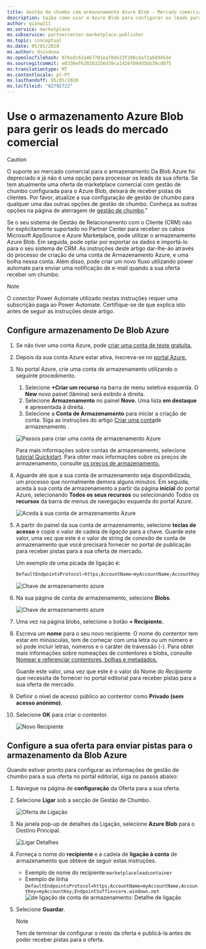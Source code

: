 ```yaml
---
title: Gestão de chumbo com armazenamento Azure Blob - Mercado comercial da Microsoft
description: Saiba como usar o Azure Blob para configurar os leads para o Microsoft AppSource e o Azure Marketplace
author: qianw211
ms.service: marketplace
ms.subservice: partnercenter-marketplace-publisher
ms.topic: conceptual
ms.date: 05/01/2020
ms.author: dsindona
ms.openlocfilehash: 076edc62a467701eaf0de23f280cdaf2abd945de
ms.sourcegitcommit: e0330ef620103256d39ca1426f09dd5bb39cd075
ms.translationtype: MT
ms.contentlocale: pt-PT
ms.lasthandoff: 05/05/2020
ms.locfileid: "82792722"
---
```

# <a name="use-azure-blob-storage-to-manage-commercial-marketplace-leads"></a>Use o armazenamento Azure Blob para gerir os leads do mercado comercial

>[!Caution]
>O suporte ao mercado comercial para o armazenamento Da Blob Azure foi depreciado e já não é uma opção para processar os leads da sua oferta. Se tem atualmente uma oferta de marketplace comercial com gestão de chumbo configurada para o Azure Blob, deixará de receber pistas de clientes. Por favor, atualize a sua configuração de gestão de chumbo para qualquer uma das outras opções de gestão de chumbo. Conheça as outras opções na página de aterragem de [gestão de chumbo](./commercial-marketplace-get-customer-leads.md)."

 Se o seu sistema de Gestão de Relacionamento com o Cliente (CRM) não for explicitamente suportado no Partner Center para receber os cabos Microsoft AppSource e Azure Marketplace, pode utilizar o armazenamento Azure Blob. Em seguida, pode optar por exportar os dados e importá-lo para o seu sistema de CRM. As instruções deste artigo dar-lhe-ão através do processo de criação de uma conta de Armazenamento Azure, e uma bolha nessa conta. Além disso, pode criar um novo fluxo utilizando power automate para enviar uma notificação de e-mail quando a sua oferta receber um chumbo.

>[!NOTE]
>O conector Power Automate utilizado nestas instruções requer uma subscrição paga ao Power Automate. Certifique-se de que explica isto antes de seguir as instruções deste artigo.

## <a name="configure-azure-blob-storage"></a>Configure armazenamento De Blob Azure

1. Se não tiver uma conta Azure, pode [criar uma conta de teste gratuita.](https://azure.microsoft.com/pricing/free-trial/)

2. Depois da sua conta Azure estar ativa, inscreva-se no [portal Azure.](https://portal.azure.com)

3. No portal Azure, crie uma conta de armazenamento utilizando o seguinte procedimento.  
    1. Selecione **+Criar um recurso** na barra de menu seletiva esquerda.  O **New** novo painel (lâmina) será exibido à direita.
    2. Selecione **Armazenamento** no painel **Novo.**  Uma lista **em destaque** é apresentada à direita.
    3. Selecione a **Conta de Armazenamento** para iniciar a criação de conta.  Siga as instruções do artigo [Criar uma conta](https://docs.microsoft.com/azure/storage/common/storage-quickstart-create-account?tabs=azure-portal)de armazenamento .

    ![Passos para criar uma conta de armazenamento Azure](./media/commercial-marketplace-lead-management-instructions-azure-blob/azure-storage-create.png)

    Para mais informações sobre contas de armazenamento, selecione [tutorial Quickstart](https://docs.microsoft.com/azure/storage/).  Para obter mais informações sobre os preços de armazenamento, consulte [os preços de armazenamento.](https://azure.microsoft.com/pricing/details/storage/)

4. Aguarde até que a sua conta de armazenamento seja disponibilizada, um processo que normalmente demora alguns minutos.  Em seguida, aceda à sua conta de armazenamento a partir da página **inicial** do portal Azure, selecionando **Todos os seus recursos** ou selecionando Todos os **recursos** da barra de menus de navegação esquerda do portal Azure.

    ![Aceda à sua conta de armazenamento Azure](./media/commercial-marketplace-lead-management-instructions-azure-blob/azure-storage-access.png)

5. A partir do painel da sua conta de armazenamento, selecione **teclas de acesso** e copie o valor de cadeia de *ligação* para a chave. Guarde este valor, uma vez que este é o valor de string de *conexão* de conta de armazenamento que você precisará fornecer no portal de publicação para receber pistas para a sua oferta de mercado.

     Um exemplo de uma picada de ligação é:

     ```sql
     DefaultEndpointsProtocol=https;AccountName=myAccountName;AccountKey=myAccountKey;EndpointSuffix=core.windows.net
     ```

    ![Chave de armazenamento azure](./media/commercial-marketplace-lead-management-instructions-azure-blob/azure-storage-keys-2.png)

6. Na sua página de conta de armazenamento, selecione **Blobs**.

   ![Chave de armazenamento azure](./media/commercial-marketplace-lead-management-instructions-azure-blob/select-blobs.png)

7. Uma vez na página blobs, selecione o botão **+ Recipiente.**

8. Escreva um **nome** para o seu novo recipiente. O nome do contentor tem estar em minúsculas, tem de começar com uma letra ou um número e só pode incluir letras, números e o caráter de travessão (-). Para obter mais informações sobre nomeações de contentores e blobs, consulte [Nomear e referenciar contentores, bolhas e metadados.](https://docs.microsoft.com/rest/api/storageservices/naming-and-referencing-containers--blobs--and-metadata)

    Guarde este valor, uma vez que este é o valor do Nome do *Recipiente* que necessita de fornecer no portal editorial para receber pistas para a sua oferta de mercado.

9. Definir o nível de acesso público ao contentor como **Privado (sem acesso anónimo)**.

10. Selecione **OK** para criar o contentor.

    ![Novo Recipiente](./media/commercial-marketplace-lead-management-instructions-azure-blob/new-container.png)

## <a name="configure-your-offer-to-send-leads-to-azure-blob-storage"></a>Configure a sua oferta para enviar pistas para o armazenamento da Blob Azure

Quando estiver pronto para configurar as informações de gestão de chumbo para a sua oferta no portal editorial, siga os passos abaixo:

1. Navegue na página de **configuração** da Oferta para a sua oferta.
2. Selecione **Ligar** sob a secção de Gestão de Chumbo.

    ![Oferta de Ligação](./media/commercial-marketplace-lead-management-instructions-azure-blob/connect-offer.png)

3. Na janela pop-up de detalhes da Ligação, selecione **Azure Blob** para o Destino Principal.

    ![Ligar Detalhes](./media/commercial-marketplace-lead-management-instructions-azure-blob/connect-details.png) 

4. Forneça o nome do **recipiente** e a cadeia de **ligação à conta** de armazenamento que obteve de seguir estas instruções.

    * Exemplo de nome do recipiente:`marketplaceleadcontainer`
    * Exemplo de linha `DefaultEndpointsProtocol=https;AccountName=myAccountName;AccountKey=myAccountKey;EndpointSuffix=core.windows.net` ![de ligação de conta de armazenamento: Detalhe de ligação](./media/commercial-marketplace-lead-management-instructions-azure-blob/connection-details.png) 

5. Selecione **Guardar**.

    > [!NOTE]
    > Tem de terminar de configurar o resto da oferta e publicá-la antes de poder receber pistas para a oferta.


